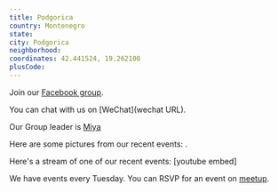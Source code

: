 ```yaml
---
title: Podgorica
country: Montenegro
state: 
city: Podgorica
neighborhood: 
coordinates: 42.441524, 19.262108
plusCode:
---
```

Join our [Facebook group](https://www.facebook.com/groups/free.code.camp.podgorica.cg).

You can chat with us on [WeChat](wechat URL).

Our Group leader is [Miya](freecodecamp.org/miya)

Here are some pictures from our recent events:
![]().

Here's a stream of one of our recent events:
[youtube embed]

We have events every Tuesday. You can RSVP for an event on [meetup](meetupurl).
